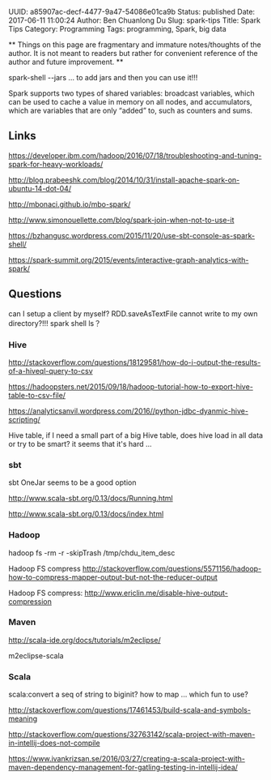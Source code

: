 UUID: a85907ac-decf-4477-9a47-54086e01ca9b
Status: published
Date: 2017-06-11 11:00:24
Author: Ben Chuanlong Du
Slug: spark-tips
Title: Spark Tips
Category: Programming
Tags: programming, Spark, big data

**
Things on this page are
fragmentary and immature notes/thoughts of the author.
It is not meant to readers
but rather for convenient reference of the author and future improvement.
**


spark-shell --jars ... to add jars and then you can use it!!!

Spark supports two types of shared variables: broadcast variables, 
which can be used to cache a value in memory on all nodes, and accumulators, 
which are variables that are only “added” to, such as counters and sums.

## Links

https://developer.ibm.com/hadoop/2016/07/18/troubleshooting-and-tuning-spark-for-heavy-workloads/

http://blog.prabeeshk.com/blog/2014/10/31/install-apache-spark-on-ubuntu-14-dot-04/

http://mbonaci.github.io/mbo-spark/

http://www.simonouellette.com/blog/spark-join-when-not-to-use-it

https://bzhangusc.wordpress.com/2015/11/20/use-sbt-console-as-spark-shell/

https://spark-summit.org/2015/events/interactive-graph-analytics-with-spark/



## Questions

can I setup a client by myself?
RDD.saveAsTextFile cannot write to my own directory?!!!
spark shell ls？

### Hive

http://stackoverflow.com/questions/18129581/how-do-i-output-the-results-of-a-hiveql-query-to-csv

https://hadoopsters.net/2015/09/18/hadoop-tutorial-how-to-export-hive-table-to-csv-file/

https://analyticsanvil.wordpress.com/2016//python-jdbc-dyanmic-hive-scripting/ 

Hive table, if I need a small part of a big Hive table, does hive load in all data or try to be smart? it seems that it's hard ...

### sbt

sbt OneJar seems to be a good option

http://www.scala-sbt.org/0.13/docs/Running.html

http://www.scala-sbt.org/0.13/docs/index.html

### Hadoop

hadoop fs -rm -r -skipTrash /tmp/chdu_item_desc

Hadoop FS compress http://stackoverflow.com/questions/5571156/hadoop-how-to-compress-mapper-output-but-not-the-reducer-output

Hadoop FS compress: http://www.ericlin.me/disable-hive-output-compression

### Maven

http://scala-ide.org/docs/tutorials/m2eclipse/

m2eclipse-scala

### Scala

scala:convert a seq of string to biginit? how to map ... which fun to use?

http://stackoverflow.com/questions/17461453/build-scala-and-symbols-meaning

http://stackoverflow.com/questions/32763142/scala-project-with-maven-in-intellij-does-not-compile

https://www.ivankrizsan.se/2016/03/27/creating-a-scala-project-with-maven-dependency-management-for-gatling-testing-in-intellij-idea/

